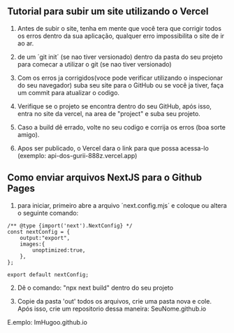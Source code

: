 ## Tutorial para subir um site utilizando o Vercel


1. Antes de subir o site, tenha em mente que você tera que corrigir todos os erros dentro da sua aplicação, qualquer erro impossibilita o site de ir ao ar.


2. de um ´git init´ (se nao tiver versionado) dentro da pasta do seu projeto para comecar a utilizar o git (se nao tiver versionado)


3. Com os erros ja corrigidos(voce pode verificar utilizando o inspecionar do seu navegador) suba seu site para o GitHub ou se você ja tiver, faça um commit para atualizar o codigo.


4. Verifique se o projeto se encontra dentro do seu GitHub, após isso, entra no site da vercel, na area de "project" e suba seu projeto.


5. Caso a build dê errado, volte no seu codigo e corrija os erros (boa sorte amigo).


6. Apos ser publicado, o Vercel dara o link para que possa acessa-lo (exemplo: api-dos-gurii-888z.vercel.app)




## Como enviar arquivos NextJS para o Github Pages 



1. para iniciar, primeiro abre a arquivo ´next.config.mjs´ e coloque ou altera o seguinte comando: 



```
/** @type {import('next').NextConfig} */
const nextConfig = {
    output:"export",
    images:{
        unoptimized:true,
    },
};

export default nextConfig;
```

2. Dê o comando: "npx next build" dentro do seu projeto

3. Copie da pasta 'out' todos os arquivos, crie uma pasta nova e cole. Após isso, crie um repositorio dessa maneira: SeuNome.github.io

E.emplo: ImHugoo.github.io




